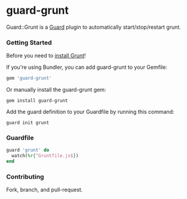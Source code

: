 # guard-grunt

Guard::Grunt is a [Guard](http://guardgem.org/) plugin to automatically
start/stop/restart grunt.

### Getting Started

Before you need to [install
Grunt](http://gruntjs.com/getting-started)!

If you're using Bundler, you can add guard-grunt to your Gemfile:

```ruby
gem 'guard-grunt'
```

Or manually install the guard-grunt gem:

```shell
gem install guard-grunt
```

Add the guard definition to your Guardfile by running this command:

```shell
guard init grunt
```

### Guardfile

```ruby
guard 'grunt' do
  watch(%r{^Gruntfile.js$})
end
```

### Contributing

Fork, branch, and pull-request.
